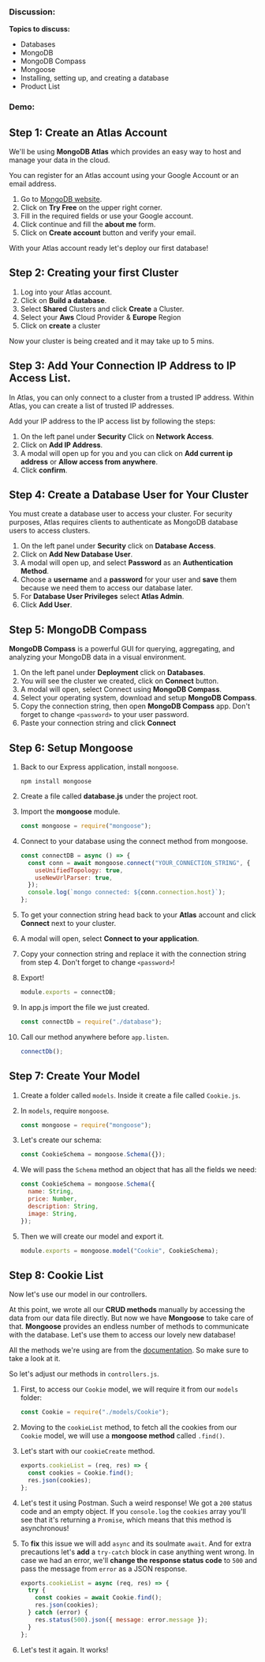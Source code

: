 ### Discussion:

**Topics to discuss:**

- Databases
- MongoDB
- MongoDB Compass
- Mongoose
- Installing, setting up, and creating a database
- Product List

### Demo:

## Step 1: Create an Atlas Account

We'll be using **MongoDB Atlas** which provides an easy way to host and manage your data in the cloud.

You can register for an Atlas account using your Google Account or an email address.

1. Go to [MongoDB website](https://www.mongodb.com/).
2. Click on **Try Free** on the upper right corner.
3. Fill in the required fields or use your Google account.
4. Click continue and fill the **about me** form.
5. Click on **Create account** button and verify your email.

With your Atlas account ready let's deploy our first database!

## Step 2: Creating your first Cluster

1. Log into your Atlas account.
2. Click on **Build a database**.
3. Select **Shared** Clusters and click **Create** a Cluster.
4. Select your **Aws** Cloud Provider & **Europe** Region
5. Click on **create** a cluster

Now your cluster is being created and it may take up to 5 mins.

## Step 3: Add Your Connection IP Address to IP Access List.

In Atlas, you can only connect to a cluster from a trusted IP address. Within Atlas, you can create a list of trusted IP addresses.

Add your IP address to the IP access list by following the steps:

1. On the left panel under **Security** Click on **Network Access**.
2. Click on **Add IP Address**.
3. A modal will open up for you and you can click on **Add current ip address** or **Allow access from anywhere**.
4. Click **confirm**.

## Step 4: Create a Database User for Your Cluster

You must create a database user to access your cluster. For security purposes, Atlas requires clients to authenticate as MongoDB database users to access clusters.

1. On the left panel under **Security** click on **Database Access**.
2. Click on **Add New Database User**.
3. A modal will open up, and select **Password** as an **Authentication Method**.
4. Choose a **username** and a **password** for your user and **save** them because we need them to access our database later.
5. For **Database User Privileges** select **Atlas Admin**.
6. Click **Add User**.

## Step 5: MongoDB Compass

**MongoDB Compass** is a powerful GUI for querying, aggregating, and analyzing your MongoDB data in a visual environment.

1. On the left panel under **Deployment** click on **Databases**.
2. You will see the cluster we created, click on **Connect** button.
3. A modal will open, select Connect using **MongoDB Compass**.
4. Select your operating system, download and setup **MongoDB Compass**.
5. Copy the connection string, then open **MongoDB Compass** app. Don't forget to change `<password>` to your user password.
6. Paste your connection string and click **Connect**

## Step 6: Setup Mongoose

1. Back to our Express application, install `mongoose`.

   ```shell
   npm install mongoose
   ```

2. Create a file called **database.js** under the project root.

3. Import the **mongoose** module.

   ```javascript
   const mongoose = require("mongoose");
   ```

4. Connect to your database using the connect method from mongoose.

   ```javascript
   const connectDB = async () => {
     const conn = await mongoose.connect("YOUR_CONNECTION_STRING", {
       useUnifiedTopology: true,
       useNewUrlParser: true,
     });
     console.log(`mongo connected: ${conn.connection.host}`);
   };
   ```

5. To get your connection string head back to your **Atlas** account and click **Connect** next to your cluster.

6. A modal will open, select **Connect to your application**.

7. Copy your connection string and replace it with the connection string from step 4. Don't forget to change `<password>`!

8. Export!

   ```javascript
   module.exports = connectDB;
   ```

9. In app.js import the file we just created.

   ```javascript
   const connectDb = require("./database");
   ```

10. Call our method anywhere before `app.listen`.

    ```javascript
    connectDb();
    ```

## Step 7: Create Your Model

1. Create a folder called `models`. Inside it create a file called `Cookie.js`.

2. In `models`, require `mongoose`.

   ```javascript
   const mongoose = require("mongoose");
   ```

3. Let's create our schema:

   ```javascript
   const CookieSchema = mongoose.Schema({});
   ```

4. We will pass the `Schema` method an object that has all the fields we need:

   ```javascript
   const CookieSchema = mongoose.Schema({
     name: String,
     price: Number,
     description: String,
     image: String,
   });
   ```

5. Then we will create our model and export it.

   ```javascript
   module.exports = mongoose.model("Cookie", CookieSchema);
   ```

## Step 8: Cookie List

Now let's use our model in our controllers.

At this point, we wrote all our **CRUD methods** manually by accessing the data from our data file directly. But now we have **Mongoose** to take care of that. **Mongoose** provides an endless number of methods to communicate with the database. Let's use them to access our lovely new database!

All the methods we're using are from the [documentation](https://mongoosejs.com/docs/api/query.html). So make sure to take a look at it.

So let's adjust our methods in `controllers.js`.

1. First, to access our `Cookie` model, we will require it from our `models` folder:

   ```javascript
   const Cookie = require("./models/Cookie");
   ```

2. Moving to the `cookieList` method, to fetch all the cookies from our `Cookie` model, we will use a **mongoose method** called `.find()`.

3. Let's start with our `cookieCreate` method.

   ```javascript
   exports.cookieList = (req, res) => {
     const cookies = Cookie.find();
     res.json(cookies);
   };
   ```

4. Let's test it using Postman. Such a weird response! We got a `200` status code and an empty object. If you `console.log` the `cookies` array you'll see that it's returning a `Promise`, which means that this method is asynchronous!

5. To **fix** this issue we will add `async` and its soulmate `await`. And for extra precautions let's **add** a `try-catch` block in case anything went wrong. In case we had an error, we'll **change the response status code** to `500` and pass the message from `error` as a JSON response.

   ```javascript
   exports.cookieList = async (req, res) => {
     try {
       const cookies = await Cookie.find();
       res.json(cookies);
     } catch (error) {
       res.status(500).json({ message: error.message });
     }
   };
   ```

6. Let's test it again. It works!
